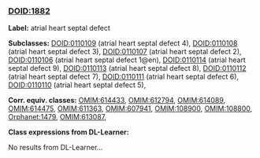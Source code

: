 
### [DOID:1882](http://purl.obolibrary.org/obo/DOID_1882)
**Label:** atrial heart septal defect

**Subclasses:** [DOID:0110109](http://purl.obolibrary.org/obo/DOID_0110109) (atrial heart septal defect 4), [DOID:0110108](http://purl.obolibrary.org/obo/DOID_0110108) (atrial heart septal defect 3), [DOID:0110107](http://purl.obolibrary.org/obo/DOID_0110107) (atrial heart septal defect 2), [DOID:0110106](http://purl.obolibrary.org/obo/DOID_0110106) (atrial heart septal defect 1@en), [DOID:0110114](http://purl.obolibrary.org/obo/DOID_0110114) (atrial heart septal defect 9), [DOID:0110113](http://purl.obolibrary.org/obo/DOID_0110113) (atrial heart septal defect 8), [DOID:0110112](http://purl.obolibrary.org/obo/DOID_0110112) (atrial heart septal defect 7), [DOID:0110111](http://purl.obolibrary.org/obo/DOID_0110111) (atrial heart septal defect 6), [DOID:0110110](http://purl.obolibrary.org/obo/DOID_0110110) (atrial heart septal defect 5), 

**Corr. equiv. classes:** [OMIM:614433](http://purl.obolibrary.org/obo/OMIM_614433), [OMIM:612794](http://purl.obolibrary.org/obo/OMIM_612794), [OMIM:614089](http://purl.obolibrary.org/obo/OMIM_614089), [OMIM:614475](http://purl.obolibrary.org/obo/OMIM_614475), [OMIM:611363](http://purl.obolibrary.org/obo/OMIM_611363), [OMIM:607941](http://purl.obolibrary.org/obo/OMIM_607941), [OMIM:108900](http://purl.obolibrary.org/obo/OMIM_108900), [OMIM:108800](http://purl.obolibrary.org/obo/OMIM_108800), [Orphanet:1479](http://www.orpha.net/ORDO/Orphanet_1479), [OMIM:613087](http://purl.obolibrary.org/obo/OMIM_613087), 

**Class expressions from DL-Learner:**

No results from DL-Learner...



